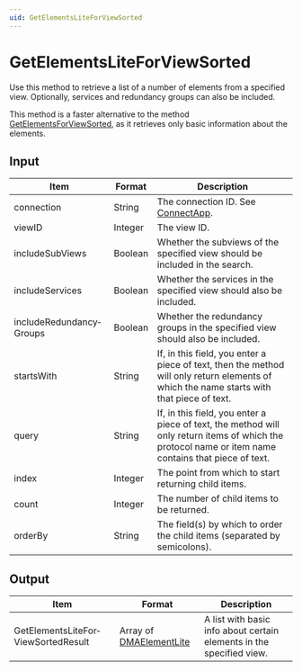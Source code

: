 ```yaml
---
uid: GetElementsLiteForViewSorted
---
```


# GetElementsLiteForViewSorted

Use this method to retrieve a list of a number of elements from a specified view. Optionally, services and redundancy groups can also be included.

This method is a faster alternative to the method [GetElementsForViewSorted](xref:GetElementsForViewSorted), as it retrieves only basic information about the elements.

## Input

| Item | Format | Description |
|--|--|--|
| connection | String | The connection ID. See [ConnectApp](xref:ConnectApp). |
| viewID | Integer | The view ID. |
| includeSubViews | Boolean | Whether the subviews of the specified view should be included in the search. |
| includeServices | Boolean | Whether the services in the specified view should also be included. |
| includeRedundancy­Groups | Boolean | Whether the redundancy groups in the specified view should also be included. |
| startsWith | String | If, in this field, you enter a piece of text, then the method will only return elements of which the name starts with that piece of text. |
| query | String | If, in this field, you enter a piece of text, the method will only return items of which the protocol name or item name contains that piece of text. |
| index | Integer | The point from which to start returning child items. |
| count | Integer | The number of child items to be returned. |
| orderBy | String | The field(s) by which to order the child items (separated by semicolons). |

## Output

| Item | Format | Description |
|--|--|--|
| GetElementsLiteFor­ViewSortedResult | Array of [DMAElementLite](xref:DMAElementLite) | A list with basic info about certain elements in the specified view. |
